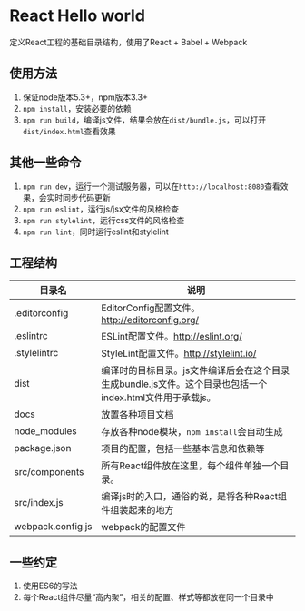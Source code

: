 # React Hello world

定义React工程的基础目录结构，使用了React + Babel + Webpack

## 使用方法

1. 保证node版本5.3+，npm版本3.3+
2. `npm install`，安装必要的依赖
3. `npm run build`，编译js文件，结果会放在`dist/bundle.js`，可以打开`dist/index.html`查看效果

## 其他一些命令

1. `npm run dev`，运行一个测试服务器，可以在`http://localhost:8080`查看效果，会实时同步代码更新
2. `npm run eslint`，运行js/jsx文件的风格检查
3. `npm run stylelint`，运行css文件的风格检查
4. `npm run lint`，同时运行eslint和stylelint

## 工程结构

| 目录名  | 说明 |
| ------------- | ------------- |
| .editorconfig  | EditorConfig配置文件。http://editorconfig.org/ |
| .eslintrc | ESLint配置文件。http://eslint.org/ |
| .stylelintrc  | StyleLint配置文件。http://stylelint.io/ |
| dist | 编译时的目标目录。js文件编译后会在这个目录生成bundle.js文件。这个目录也包括一个index.html文件用于承载js。 |
| docs | 放置各种项目文档 |
| node_modules | 存放各种node模块，`npm install`会自动生成 |
| package.json | 项目的配置，包括一些基本信息和依赖等 |
| src/components | 所有React组件放在这里，每个组件单独一个目录。|
| src/index.js | 编译js时的入口，通俗的说，是将各种React组件组装起来的地方 |
| webpack.config.js | webpack的配置文件 |

## 一些约定

1. 使用ES6的写法
2. 每个React组件尽量“高内聚”，相关的配置、样式等都放在同一个目录中

